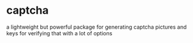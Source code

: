 # captcha
a lightweight but powerful package for generating captcha pictures and keys for verifying that with a lot of options

